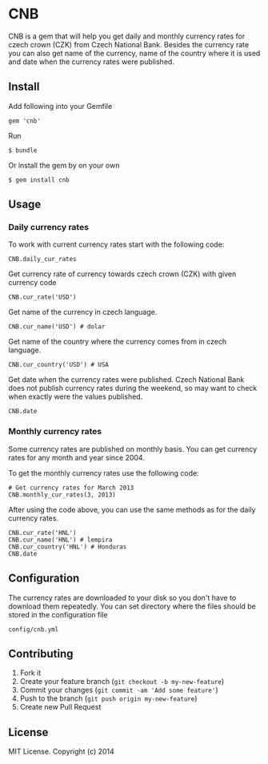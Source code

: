 # CNB

CNB is a gem that will help you get daily and monthly currency rates for czech crown (CZK) from Czech National Bank. Besides the currency rate you can also get name of the currency, name of the country where it is used and date when the currency rates were published.


## Install

Add following into your Gemfile

    gem 'cnb'

Run

    $ bundle

Or install the gem by on your own

    $ gem install cnb


## Usage


### Daily currency rates
To work with current currency rates start with the following code:

    CNB.daily_cur_rates

Get currency rate of currency towards czech crown (CZK) with given currency code

    CNB.cur_rate('USD')

Get name of the currency in czech language.

    CNB.cur_name('USD') # dolar

Get name of the country where the currency comes from in czech language.

    CNB.cur_country('USD') # USA

Get date when the currency rates were published. Czech National Bank does not publish currency rates during the weekend, so may want to check when exactly were the values published.

    CNB.date


### Monthly currency rates

Some currency rates are published on monthly basis. You can get currency rates for any month and year since 2004.

To get the monthly currency rates use the following code:

    # Get currency rates for March 2013
    CNB.monthly_cur_rates(3, 2013)

After using the code above, you can use the same methods as for the daily currency rates.

    CNB.cur_rate('HNL')
    CNB.cur_name('HNL') # lempira
    CNB.cur_country('HNL') # Honduras
    CNB.date


## Configuration

The currency rates are downloaded to your disk so you don't have to download them repeatedly. You can set directory where the files should be stored in the configuration file

    config/cnb.yml


## Contributing

1. Fork it
2. Create your feature branch (`git checkout -b my-new-feature`)
3. Commit your changes (`git commit -am 'Add some feature'`)
4. Push to the branch (`git push origin my-new-feature`)
5. Create new Pull Request


## License
MIT License. Copyright (c) 2014
